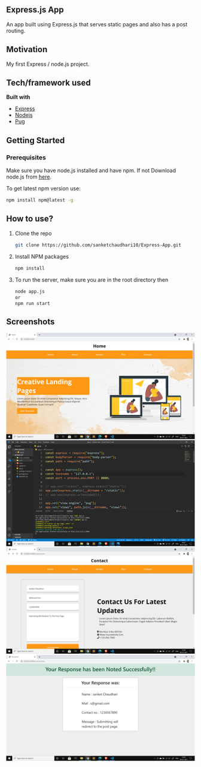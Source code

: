 ## Express.js App

An app built using Express.js that serves static pages and also has a post routing.

## Motivation

My first Express / node.js project.

## Tech/framework used

**Built with**

- [Express](https://expressjs.com/)
- [Nodejs](https://nodejs.org/en/)
- [Pug](https://pugjs.org/api/getting-started.html)

## Getting Started

### Prerequisites

Make sure you have node.js installed and have npm. If not Download node.js from [here](https://nodejs.org/en/download/).

To get latest npm version use:

```sh
npm install npm@latest -g
```

## How to use?

1. Clone the repo
   ```sh
   git clone https://github.com/sanketchaudhari10/Express-App.git
   ```
2. Install NPM packages
   ```sh
   npm install
   ```
3. To run the server, make sure you are in the root directory then
   ```
   node app.js
   or
   npm run start
   ```

## Screenshots

<img src = "static/assets/Screenshots/home.png" width="700"/>

<img src = "static/assets/Screenshots/app.png" width="700"/>

<img src = "static/assets/Screenshots/contact.png" width="700"/>

<img src = "static/assets/Screenshots/post.png" width="700"/>
